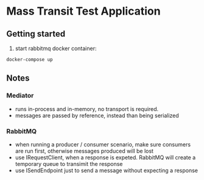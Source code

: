 # Mass Transit Test Application

## Getting started

1. start rabbitmq docker container:

```
docker-compose up
```

## Notes

### Mediator
- runs in-process and in-memory, no transport is required. 
- messages are passed by reference, instead than being serialized

### RabbitMQ
- when running a producer / consumer scenario, make sure consumers are run first, otherwise messages produced will be lost
- use IRequestClient, when a response is expeted. RabbitMQ will create a temporary queue to transimit the response
- use ISendEndpoint just to send a message without expecting a response